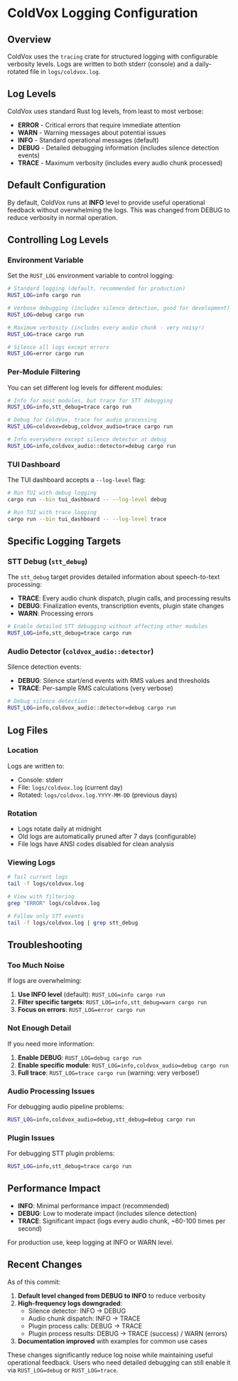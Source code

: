 # ColdVox Logging Configuration

## Overview

ColdVox uses the `tracing` crate for structured logging with configurable verbosity levels. Logs are written to both stderr (console) and a daily-rotated file in `logs/coldvox.log`.

## Log Levels

ColdVox uses standard Rust log levels, from least to most verbose:

- **ERROR** - Critical errors that require immediate attention
- **WARN** - Warning messages about potential issues
- **INFO** - Standard operational messages (default)
- **DEBUG** - Detailed debugging information (includes silence detection events)
- **TRACE** - Maximum verbosity (includes every audio chunk processed)

## Default Configuration

By default, ColdVox runs at **INFO** level to provide useful operational feedback without overwhelming the logs. This was changed from DEBUG to reduce verbosity in normal operation.

## Controlling Log Levels

### Environment Variable

Set the `RUST_LOG` environment variable to control logging:

```bash
# Standard logging (default, recommended for production)
RUST_LOG=info cargo run

# Verbose debugging (includes silence detection, good for development)
RUST_LOG=debug cargo run

# Maximum verbosity (includes every audio chunk - very noisy!)
RUST_LOG=trace cargo run

# Silence all logs except errors
RUST_LOG=error cargo run
```

### Per-Module Filtering

You can set different log levels for different modules:

```bash
# Info for most modules, but trace for STT debugging
RUST_LOG=info,stt_debug=trace cargo run

# Debug for ColdVox, trace for audio processing
RUST_LOG=coldvox=debug,coldvox_audio=trace cargo run

# Info everywhere except silence detector at debug
RUST_LOG=info,coldvox_audio::detector=debug cargo run
```

### TUI Dashboard

The TUI dashboard accepts a `--log-level` flag:

```bash
# Run TUI with debug logging
cargo run --bin tui_dashboard -- --log-level debug

# Run TUI with trace logging
cargo run --bin tui_dashboard -- --log-level trace
```

## Specific Logging Targets

### STT Debug (`stt_debug`)

The `stt_debug` target provides detailed information about speech-to-text processing:

- **TRACE**: Every audio chunk dispatch, plugin calls, and processing results
- **DEBUG**: Finalization events, transcription events, plugin state changes
- **WARN**: Processing errors

```bash
# Enable detailed STT debugging without affecting other modules
RUST_LOG=info,stt_debug=trace cargo run
```

### Audio Detector (`coldvox_audio::detector`)

Silence detection events:

- **DEBUG**: Silence start/end events with RMS values and thresholds
- **TRACE**: Per-sample RMS calculations (very verbose)

```bash
# Debug silence detection
RUST_LOG=info,coldvox_audio::detector=debug cargo run
```

## Log Files

### Location

Logs are written to:
- Console: stderr
- File: `logs/coldvox.log` (current day)
- Rotated: `logs/coldvox.log.YYYY-MM-DD` (previous days)

### Rotation

- Logs rotate daily at midnight
- Old logs are automatically pruned after 7 days (configurable)
- File logs have ANSI codes disabled for clean analysis

### Viewing Logs

```bash
# Tail current logs
tail -f logs/coldvox.log

# View with filtering
grep "ERROR" logs/coldvox.log

# Follow only STT events
tail -f logs/coldvox.log | grep stt_debug
```

## Troubleshooting

### Too Much Noise

If logs are overwhelming:

1. **Use INFO level** (default): `RUST_LOG=info cargo run`
2. **Filter specific targets**: `RUST_LOG=info,stt_debug=warn cargo run`
3. **Focus on errors**: `RUST_LOG=error cargo run`

### Not Enough Detail

If you need more information:

1. **Enable DEBUG**: `RUST_LOG=debug cargo run`
2. **Enable specific module**: `RUST_LOG=info,coldvox_audio=debug cargo run`
3. **Full trace**: `RUST_LOG=trace cargo run` (warning: very verbose!)

### Audio Processing Issues

For debugging audio pipeline problems:

```bash
RUST_LOG=info,coldvox_audio=debug,stt_debug=debug cargo run
```

### Plugin Issues

For debugging STT plugin problems:

```bash
RUST_LOG=info,stt_debug=trace cargo run
```

## Performance Impact

- **INFO**: Minimal performance impact (recommended)
- **DEBUG**: Low to moderate impact (includes silence detection)
- **TRACE**: Significant impact (logs every audio chunk, ~60-100 times per second)

For production use, keep logging at INFO or WARN level.

## Recent Changes

As of this commit:

1. **Default level changed from DEBUG to INFO** to reduce verbosity
2. **High-frequency logs downgraded**:
   - Silence detector: INFO → DEBUG
   - Audio chunk dispatch: INFO → TRACE  
   - Plugin process calls: DEBUG → TRACE
   - Plugin process results: DEBUG → TRACE (success) / WARN (errors)
3. **Documentation improved** with examples for common use cases

These changes significantly reduce log noise while maintaining useful operational feedback. Users who need detailed debugging can still enable it via `RUST_LOG=debug` or `RUST_LOG=trace`.
